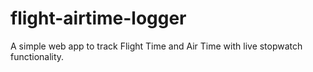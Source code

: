 # flight-airtime-logger
A simple web app to track Flight Time and Air Time with live stopwatch functionality.
